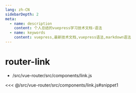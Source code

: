 ```yaml
---
lang: zh-CN
sidebarDepth: 2
meta:
  - name: description
    content: 个人总结的vuepress学习技术文档-语法
  - name: keywords
    content: vuepress,最新技术文档,vuepress语法,markdown语法
---
```


# router-link

- /src/vue-router/src/components/link.js

<<< @/src/vue-router/src/components/link.js#snippet1
